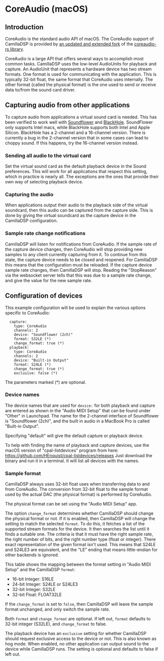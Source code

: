 # CoreAudio (macOS)

## Introduction
CoreAudio is the standard audio API of macOS. 
The CoreAudio support of CamillaDSP is provided by [an updated and extended fork](https://github.com/HEnquist/coreaudio-rs) of the [coreaudio-rs library](https://github.com/RustAudio/coreaudio-rs). 

CoreAudio is a large API that offers several ways to accomplish most common tasks. CamillaDSP uses the low-level AudioUnits for playback and capture. An AudioUnit that represents a hardware device has two stream formats. One format is used for communicating with the application. This is typically 32-bit float, the same format that CoreAudio uses internally. The other format (called the physical format) is the one used to send or receive data to/from the sound card driver. 

## Capturing audio from other applications

To capture audio from applications a virtual sound card is needed. 
This has been verified to work well with [Soundflower](https://github.com/mattingalls/Soundflower) 
and [BlackHole](https://github.com/ExistentialAudio/BlackHole). 
SoundFlower only supports Intel macs, while BlackHole supports both Intel and Apple Silicon. 
BlackHole has a 2-channel and a 16-channel version. 
There is currently a bug in the 2-channel version that in some cases can lead to choppy sound. 
If this happens, try the 16-channel version instead. 

### Sending all audio to the virtual card
Set the virtual sound card as the default playback device in the Sound preferences. This will work for all applications that respect this setting, which in practice is nearly all. The exceptions are the ones that provide their own way of selecting playback device.

### Capturing the audio
When applications output their audio to the playback side of the virtual soundcard, then this audio can be captured from the capture side.
This is done by giving the virtual soundcard as the capture device in the CamillaDSP configuration.

### Sample rate change notifications
CamillaDSP will listen for notifications from CoreAudio. If the sample rate of the capture device changes, then CoreAudio will stop providing new samples to any client currently capturing from it. To continue from this state, the capture device needs to be closed and reopened. For CamillaDSP this means that the configuration must be reloaded. If the capture device sample rate changes, then CamillaDSP will stop. Reading the "StopReason" via the websocket server tells that this was due to a sample rate change, and give the value for the new sample rate.

## Configuration of devices

This example configuration will be used to explain the various options specific to CoreAudio:
```
  capture:
    type: CoreAudio
    channels: 2
    device: "Soundflower (2ch)"
    format: S32LE (*)
    change_format: true (*)
  playback:
    type: CoreAudio
    channels: 2
    device: "Built-in Output"
    format: S24LE (*)
    change_format: true (*)
    exclusive: false (*)
```
The parameters marked (*) are optional.

### Device names
The device names that are used for `device:` for both playback and capture are entered as shown in the "Audio MIDI Setup" that can be found under "Other" in Launchpad. 
The name for the 2-channel interface of Soundflower is "Soundflower (2ch)", and the built in audio in a MacBook Pro is called "Built-in Output".

Specifying "default" will give the default capture or playback device.

To help with finding the name of playback and capture devices, use the macOS version of "cpal-listdevices" program from here: https://github.com/HEnquist/cpal-listdevices/releases
Just download the binary and run it in a terminal. It will list all devices with the names.

### Sample format
CamillaDSP always uses 32-bit float uses when transferring data to and from CoreAudio. The conversion from 32-bit float to the sample format used by the actual DAC (the physical format) is performed by CoreAudio.

The physical format can be set using the "Audio MIDI Setup" app.

The option `change_format` determines whether CamillaDSP should change the physical format or not. If it is enabled, then CamillaDSP will change the setting to match the selected `format`. 
To do this, it fetches a list of the supported stream formats for the device. 
It then searches the list until it finds a suitable one. 
The criteria is that it must have the right sample rate, the right number of bits, 
and the right number type (float or integer). 
There exact representation of the given format isn't used. 
This means that S24LE and S24LE3 are equivalent, and the "LE" ending that means 
little-endian for other backends is ignored.

This table shows the mapping between the format setting in "Audio MIDI Setup" and the CamillaDSP `format`:
- 16-bit Integer: S16LE
- 24-bit Integer: S24LE or S24LE3
- 32-bit Integer: S32LE
- 32-bit Float: FLOAT32LE

If the `change_format` is set to `false`, then CamillaDSP will leave the sample format unchanged, and only switch the sample rate.

Both `format` and `change_format` are optional. If left out, `format` defaults to 32-bit integer (S32LE), and `change_format` to false.

The playback device has an `exclusive` setting for whether CamillaDSP should request exclusive
access to the device or not. This is also known as hog mode. When enabled, no other application 
can output sound to the device while CamillaDSP runs. The setting is optional and defaults to false if left out.